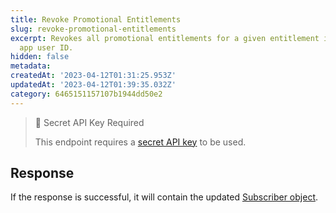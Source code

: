 ```yaml
---
title: Revoke Promotional Entitlements
slug: revoke-promotional-entitlements
excerpt: Revokes all promotional entitlements for a given entitlement identifier and
  app user ID.
hidden: false
metadata:
createdAt: '2023-04-12T01:31:25.953Z'
updatedAt: '2023-04-12T01:39:35.032Z'
category: 6465151157107b1944dd50e2
---
```

> 🚧 Secret API Key Required
> 
> This endpoint requires a [secret API key](doc:authentication) to be used.

## Response

If the response is successful, it will contain the updated [Subscriber object](ref:subscribers#the-subscriber-object).